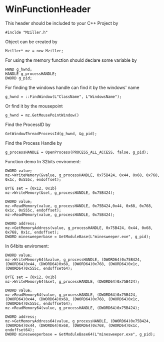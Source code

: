# WinFunctionHeader

This header should be included to your C++ Project by

	#inclde "Mziller.h"
	
Object can be created by

	Mziller* mz = new Mziller;

For using the memory function should declare some variable by

	HWND g_hwnd;
	HANDLE g_processHANDLE;
	DWORD g_pid;

For finding the windows handle can find it by the windows' name

	g_hwnd = ::FindWindow(L"ClassName", L"WindowsName");
	
Or find it by the mousepoint 

	g_hwnd = mz.GetMousePointWindow()

Find the ProcessID by

	GetWindowThreadProcessId(g_hwnd, &g_pid);
	
Find the Process Handle by

	g_processHANDLE = OpenProcess(PROCESS_ALL_ACCESS, false, g_pid);
	
Function demo
In 32bits enviroment:

	DWORD value;
	mz->WriteMemory(&value, g_processHANDLE, 0x75B424, 0x44, 0x68, 0x768, 0x1c, 0x555c, endoffset);
	
	BYTE set = {0x12, 0x1b}
	mz->WriteMemory(&set, g_processHANDLE, 0x75B424);
	
	DWORD value;
	mz->ReadMemory(value, g_processHANDLE, 0x75B424,0x44, 0x68, 0x768, 0x1c, 0x555c, endoffset);
	mz->ReadMemory(value, g_processHANDLE, 0x75B424);
	
	DWORD address;
	mz->GetMemoryAddress(value, g_processHANDLE, 0x75B424, 0x44, 0x68, 0x768, 0x1c, endoffset);
	DWORD minesweeperbase = GetModuleBase(L"minesweeper.exe", g_pid);
	
In 64bits enviroment:

	DWORD value;
	mz->WriteMemory64(&value, g_processHANDLE, (DWORD64)0x75B424, (DWORD64)0x44, (DWORD64)0x68, (DWORD64)0x768, (DWORD64)0x1c, (DWORD64)0x555c, endoffset64);
	
	BYTE set = {0x12, 0x1b}
	mz->WriteMemory64(&set, g_processHANDLE, (DWORD64)0x75B424);
	
	DWORD value;
	mz->ReadMemory64(value, g_processHANDLE, (DWORD64)0x75B424,(DWORD64)0x44, (DWORD64)0x68, (DWORD64)0x768, (DWORD64)0x1c, (DWORD64)0x555c, endoffset64);
	mz->ReadMemory64(value, g_processHANDLE, (DWORD64)0x75B424);
	
	DWORD address;
	mz->GetMemoryAddress64(value, g_processHANDLE, (DWORD64)0x75B424, (DWORD64)0x44, (DWORD64)0x68, (DWORD64)0x768, (DWORD64)0x1c, endoffset64);
	DWORD minesweeperbase = GetModuleBase64(L"minesweeper.exe", g_pid);
	

